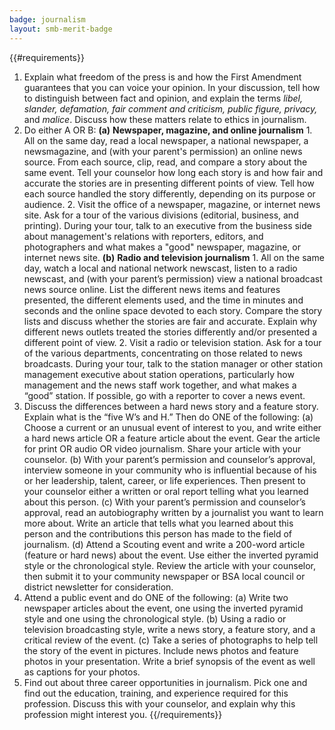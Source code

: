 ```yaml
---
badge: journalism
layout: smb-merit-badge
---
```


{{#requirements}}
1. Explain what freedom of the press is and how the First Amendment guarantees that you can voice your opinion. In your discussion, tell how to distinguish between fact and opinion, and explain the terms *libel, slander, defamation, fair comment and criticism, public figure, privacy,* and *malice*. Discuss how these matters relate to ethics in journalism.
2. Do either A OR B:
    **(a)** **Newspaper, magazine, and online journalism**
        1. All on the same day, read a local newspaper, a national newspaper, a newsmagazine, and (with your parent's permission) an online news source. From each source, clip, read, and compare a story about the same event. Tell your counselor how long each story is and how fair and accurate the stories are in presenting different points of view. Tell how each source handled the story differently, depending on its purpose or audience.
        2. Visit the office of a newspaper, magazine, or internet news site. Ask for a tour of the various divisions (editorial, business, and printing). During your tour, talk to an executive from the business side about management's relations with reporters, editors, and photographers and what makes a "good" newspaper, magazine, or internet news site.
    **(b)** **Radio and television journalism**
        1. All on the same day, watch a local and national network newscast, listen to a radio newscast, and (with your parent’s permission) view a national broadcast news source online. List the different news items and features presented, the different elements used, and the time in minutes and seconds and the online space devoted to each story. Compare the story lists and discuss whether the stories are fair and accurate. Explain why different news outlets treated the stories differently and/or presented a different point of view.
        2. Visit a radio or television station. Ask for a tour of the various departments, concentrating on those related to news broadcasts. During your tour, talk to the station manager or other station management executive about station operations, particularly how management and the news staff work together, and what makes a “good” station. If possible, go with a reporter to cover a news event.
3. Discuss the differences between a hard news story and a feature story. Explain what is the “five W’s and H.” Then do ONE of the following:
    (a) Choose a current or an unusual event of interest to you, and write either a hard news article OR a feature article about the event. Gear the article for print OR audio OR video journalism. Share your article with your counselor.
    (b) With your parent’s permission and counselor’s approval, interview someone in your community who is influential because of his or her leadership, talent, career, or life experiences. Then present to your counselor either a written or oral report telling what you learned about this person.
    (c) With your parent’s permission and counselor’s approval, read an autobiography written by a journalist you want to learn more about. Write an article that tells what you learned about this person and the contributions this person has made to the field of journalism.
    (d) Attend a Scouting event and write a 200-word article (feature or hard news) about the event. Use either the inverted pyramid style or the chronological style. Review the article with your counselor, then submit it to your community newspaper or BSA local council or district newsletter for consideration.
4. Attend a public event and do ONE of the following:
    (a) Write two newspaper articles about the event, one using the inverted pyramid style and one using the chronological style.
    (b) Using a radio or television broadcasting style, write a news story, a feature story, and a critical review of the event.
    (c) Take a series of photographs to help tell the story of the event in pictures. Include news photos and feature photos in your presentation. Write a brief synopsis of the event as well as captions for your photos.
5. Find out about three career opportunities in journalism. Pick one and find out the education, training, and experience required for this profession. Discuss this with your counselor, and explain why this profession might interest you.
{{/requirements}}
